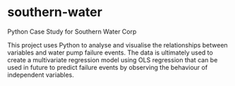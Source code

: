 # southern-water
Python Case Study for Southern Water Corp

This project uses Python to analyse and visualise the relationships between variables and water pump failure events. The data is ultimately used to create a multivariate regression model using OLS regression that can be used in future to predict failure events by observing the behaviour of independent variables.
